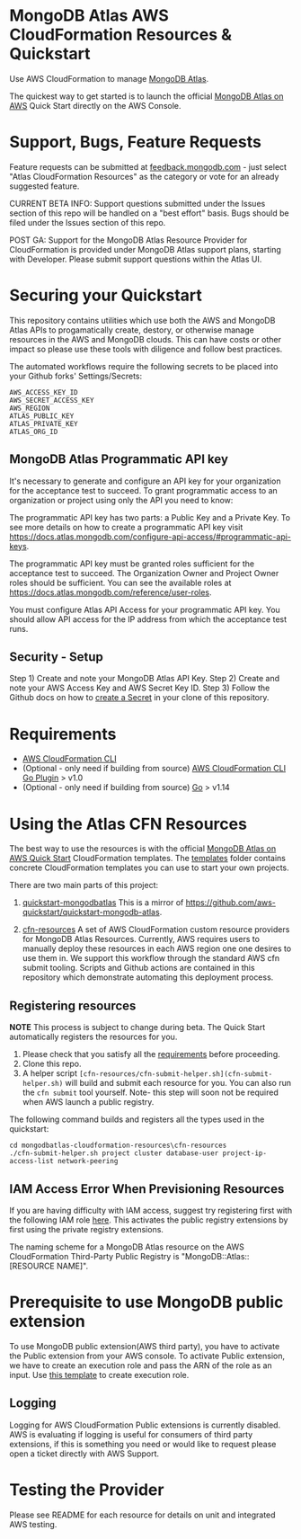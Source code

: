 # MongoDB Atlas AWS CloudFormation Resources & Quickstart

Use AWS CloudFormation to manage [MongoDB Atlas](https://www.mongodb.com/cloud/atlas).

The quickest way to get started is to launch the official [MongoDB Atlas on AWS](https://aws.amazon.com/quickstart/architecture/mongodb-atlas/) Quick Start directly on the AWS Console.

# Support, Bugs, Feature Requests

Feature requests can be submitted at [feedback.mongodb.com](https://feedback.mongodb.com/forums/924145-atlas/category/392596-atlas-cloudformation-resources) - just select "Atlas CloudFormation Resources" as the category or vote for an already suggested feature.

CURRENT BETA INFO: Support questions submitted under the Issues section of this repo will be handled on a "best effort" basis.
Bugs should be filed under the Issues section of this repo.

POST GA: Support for the MongoDB Atlas Resource Provider for CloudFormation is provided under MongoDB Atlas support plans, starting with Developer. Please submit support questions within the Atlas UI. 

# Securing your Quickstart

This repository contains utilities which use both the AWS and MongoDB Atlas APIs to progamatically create, destory, or otherwise manage resources in the AWS and MongoDB clouds. This can have costs or other impact so please use these tools with diligence and follow best practices. 

The automated workflows require the following secrets to be placed into your Github forks' Settings/Secrets:

```
AWS_ACCESS_KEY_ID
AWS_SECRET_ACCESS_KEY
AWS_REGION
ATLAS_PUBLIC_KEY
ATLAS_PRIVATE_KEY
ATLAS_ORG_ID
```

## MongoDB Atlas Programmatic API key
It's necessary to generate and configure an API key for your organization for the acceptance test to succeed. To grant programmatic access to an organization or project using only the API you need to know:

The programmatic API key has two parts: a Public Key and a Private Key. To see more details on how to create a programmatic API key visit https://docs.atlas.mongodb.com/configure-api-access/#programmatic-api-keys.

The programmatic API key must be granted roles sufficient for the acceptance test to succeed. The Organization Owner and Project Owner roles should be sufficient. You can see the available roles at https://docs.atlas.mongodb.com/reference/user-roles.

You must configure Atlas API Access for your programmatic API key. You should allow API access for the IP address from which the acceptance test runs.

## Security - Setup 

Step 1) Create and note your MongoDB Atlas API Key.
Step 2) Create and note your AWS Access Key and AWS Secret Key ID.
Step 3) Follow the Github docs on how to [create a Secret](https://docs.github.com/en/actions/configuring-and-managing-workflows/creating-and-storing-encrypted-secrets#creating-encrypted-secrets-for-a-repository) in your clone of this repository.

# Requirements

- [AWS CloudFormation CLI](https://github.com/aws-cloudformation/cloudformation-cli) 
- (Optional - only need if building from source) [AWS CloudFormation CLI Go Plugin](https://github.com/aws-cloudformation/cloudformation-cli-go-plugin/) > v1.0
- (Optional - only need if building from source) [Go](https://golang.org/doc/install) > v1.14 


# Using the Atlas CFN Resources 

The best way to use the resources is with the official [MongoDB Atlas on AWS Quick Start](https://github.com/aws-quickstart/quickstart-mongodb-atlas) CloudFormation templates. The [templates](https://github.com/aws-quickstart/quickstart-mongodb-atlas/templates) folder contains concrete CloudFormation templates you can use to start your own projects.

There are two main parts of this project:

1. [quickstart-mongodbatlas](quickstart-mongodbatlas) This is a mirror of https://github.com/aws-quickstart/quickstart-mongodb-atlas. 

2. [cfn-resources](cfn-resources) A set of AWS CloudFormation custom resource providers for MongoDB Atlas Resources. Currently, AWS requires users to manually deploy these resources in each AWS region one one desires to use them in. We support this workflow through the standard AWS cfn submit tooling. Scripts and Github actions are contained in this repository which demonstrate automating this deployment process.


## Registering resources 

__NOTE__ This process is subject to change during beta. The Quick Start automatically registers the resources for you.

1. Please check that you satisfy all the [requirements](#Requirements) before proceeding.
2. Clone this repo. 
3. A helper script `[cfn-resources/cfn-submit-helper.sh](cfn-submit-helper.sh)` will build and submit each resource for you. You can also run the `cfn submit` tool yourself. Note- this step will soon not be required when AWS launch a public registry. 

The following command builds and registers all the types used in the quickstart:

```
cd mongodbatlas-cloudformation-resources\cfn-resources
./cfn-submit-helper.sh project cluster database-user project-ip-access-list network-peering
```

## IAM Access Error When Previsioning Resources 
If you are having difficulty with IAM access, suggest try registering first with the following IAM role [here](https://github.com/aws-quickstart/quickstart-mongodb-atlas/blob/main/templates/register-mongodb-atlas-resources.yaml#L217). This activates the public registry extensions by first using the private registry extensions.

The naming scheme  for a MongoDB Atlas resource on the AWS CloudFormation Third-Party Public Registry is "MongoDB::Atlas::[RESOURCE NAME]". 

# Prerequisite to use MongoDB public extension
To use MongoDB public extension(AWS third party), you have to activate the Public extension from your AWS console.
To activate Public extension, we have to create an execution role and pass the ARN of the role as an input. Use [this template](examples/execution-role.yaml) to create execution role.


## Logging 
Logging for AWS CloudFormation Public extensions is currently disabled. AWS is evaluating if logging is useful for consumers of third party extensions, if this is something you need or would like to request please open a ticket directly with AWS Support. 

# Testing the Provider

Please see README for each resource for details on unit and integrated AWS testing.

